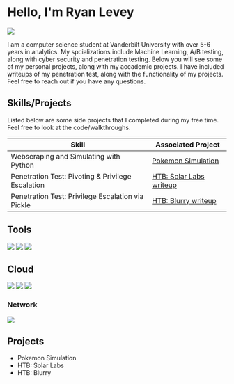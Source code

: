 # Hello, I'm Ryan Levey
<a href="https://www.linkedin.com/in/ryan-levey/"><img src="https://img.shields.io/badge/-LinkedIn-0072b1?&style=for-the-badge&logo=linkedin&logoColor=white" /></a>

I am a computer science student at Vanderbilt University with over 5-6 years in analytics. My spcializations include Machine Learning, A/B testing, along with cyber security and penetration testing. Below you will see some of my personal projects, along with my accademic projects. I have included writeups of my penetration test, along with the functionality of my projects. Feel free to reach out if you have any questions.


## Skills/Projects


Listed below are some side projects that I completed during my free time. Feel free to look at the code/walkthroughs.

| Skill                                         | Associated Project         |
|-----------------------------------------------|----------------------------|
| Webscraping and Simulating with Python          | <a href="https://github.com/TheLeveyBreaks/pokemon_best_party_project">Pokemon Simulation</a>|
| Penetration Test: Pivoting & Privilege Escalation  | <a href="https://github.com/theryeguy92/HTB-Solar-Lab">HTB: Solar Labs writeup</a>|
| Penetration Test: Privilege Escalation via Pickle  | <a href="https://github.com/theryeguy92/HTB_Blurry_Writeup/tree/main">HTB: Blurry writeup</a>|


## Tools

<img src="https://img.shields.io/badge/-Kali%20Linux-557C94?&style=for-the-badge&logo=kali-linux&logoColor=white" />
<img src="https://img.shields.io/badge/-Tableau-E97627?&style=for-the-badge&logo=tableau&logoColor=white" />
<img src="https://img.shields.io/badge/-Linux-557C94?&style=for-the-badge&logo=linux&logoColor=white" />




## Cloud

<img src="https://img.shields.io/badge/-AWS-FF9900?&style=for-the-badge&logo=amazon-aws&logoColor=white" />
<img src="https://img.shields.io/badge/-Snowflake-29B5E8?&style=for-the-badge&logo=snowflake&logoColor=white" />
<img src="https://img.shields.io/badge/-Databricks-FF3621?&style=for-the-badge&logo=databricks&logoColor=white" />




### Network
<div>
    <img src="https://img.shields.io/badge/-Wireshark-1679A7?&style=for-the-badge&logo=Wireshark&logoColor=white" />
</div>


</div>

## Projects
- Pokemon Simulation
- HTB: Solar Labs
- HTB: Blurry
